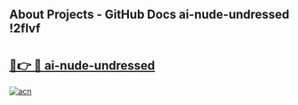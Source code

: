 ## About Projects - GitHub Docs ai-nude-undressed !2flvf

# <h2><a href="https://andorid.site?title=ai-nude-undressed&ref=13PRO">🔗👉 🔴 ai-nude-undressed</a></h2>

[![acn](https://github.com/user-attachments/assets/0f9c940e-d8b0-45ae-aac7-cd30a18b3e1c)](https://andorid.site?title=ai-nude-undressed&ref=13PRO)

